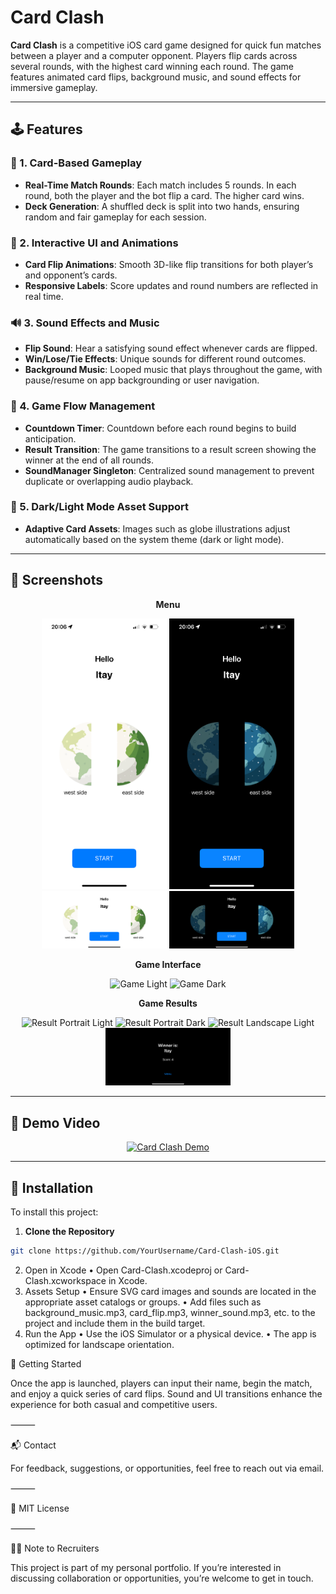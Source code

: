 # Card Clash

**Card Clash** is a competitive iOS card game designed for quick fun matches between a player and a computer opponent. Players flip cards across several rounds, with the highest card winning each round. The game features animated card flips, background music, and sound effects for immersive gameplay.

---

## 🕹️ Features

### 🎴 1. Card-Based Gameplay
- **Real-Time Match Rounds**: Each match includes 5 rounds. In each round, both the player and the bot flip a card. The higher card wins.
- **Deck Generation**: A shuffled deck is split into two hands, ensuring random and fair gameplay for each session.

### 💫 2. Interactive UI and Animations
- **Card Flip Animations**: Smooth 3D-like flip transitions for both player’s and opponent’s cards.
- **Responsive Labels**: Score updates and round numbers are reflected in real time.

### 🔊 3. Sound Effects and Music
- **Flip Sound**: Hear a satisfying sound effect whenever cards are flipped.
- **Win/Lose/Tie Effects**: Unique sounds for different round outcomes.
- **Background Music**: Looped music that plays throughout the game, with pause/resume on app backgrounding or user navigation.

### 🧠 4. Game Flow Management
- **Countdown Timer**: Countdown before each round begins to build anticipation.
- **Result Transition**: The game transitions to a result screen showing the winner at the end of all rounds.
- **SoundManager Singleton**: Centralized sound management to prevent duplicate or overlapping audio playback.

### 🌙 5. Dark/Light Mode Asset Support
- **Adaptive Card Assets**: Images such as globe illustrations adjust automatically based on the system theme (dark or light mode).

---

## 📸 Screenshots

<p align="center"><strong>Menu</strong></p>
<p align="center">
   <img src="./Screenshots/MenuPL.png" alt="Menu Portrait Light" width="200"/> 
   <img src="./Screenshots/MenuPD.png" alt="Menu Portrait Dark" width="200"/> 
   <img src="./Screenshots/MenuLL.png" alt="Menu Landscape Light" width="200"/> 
   <img src="./Screenshots/MenuLD.png" alt="Menu Landscape Dark" width="200"/> 
</p>

<p align="center"><strong>Game Interface</strong></p>
<p align="center">
   <img src="./Screenshots/GameL" alt="Game Light" width="200"/> 
   <img src="./Screenshots/GameD" alt="Game Dark" width="200"/> 
</p>

<p align="center"><strong>Game Results</strong></p>
<p align="center">
   <img src="./Screenshots/ResultPL.png" alt="Result Portrait Light" width="200"/> 
   <img src="./Screenshots/ResultPD.png" alt="Result Portrait Dark" width="200"/> 
   <img src="./Screenshots/ResultLL.png" alt="Result Landscape Light" width="200"/> 
   <img src="./Screenshots/ResultLD.png" alt="Result Landscape Dark" width="200"/> 
</p>

---

## 🎥 Demo Video

<p align="center">
  <a href="https://youtu.be/YOUR_DEMO_LINK_HERE">
    <img src="https://img.youtube.com/vi/YOUR_DEMO_LINK_HERE/mq2.jpg" alt="Card Clash Demo" style="width:60%; height:auto;">
  </a>
</p>

---

## 🚀 Installation

To install this project:

1. **Clone the Repository**
```bash
git clone https://github.com/YourUsername/Card-Clash-iOS.git
```
2.	Open in Xcode
•	Open Card-Clash.xcodeproj or Card-Clash.xcworkspace in Xcode.
3.	Assets Setup
•	Ensure SVG card images and sounds are located in the appropriate asset catalogs or groups.
•	Add files such as background_music.mp3, card_flip.mp3, winner_sound.mp3, etc. to the project and include them in the build target.
4.	Run the App
•	Use the iOS Simulator or a physical device.
•	The app is optimized for landscape orientation.

🧭 Getting Started

Once the app is launched, players can input their name, begin the match, and enjoy a quick series of card flips. Sound and UI transitions enhance the experience for both casual and competitive users.

⸻

📬 Contact

For feedback, suggestions, or opportunities, feel free to reach out via email.

⸻

📄 MIT License

⸻

🧑‍💼 Note to Recruiters

This project is part of my personal portfolio. If you’re interested in discussing collaboration or opportunities, you’re welcome to get in touch.
